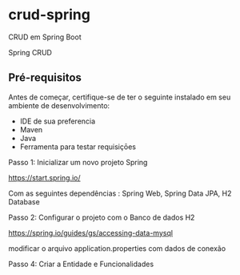 # crud-spring
CRUD em Spring Boot


 Spring CRUD

## Pré-requisitos

Antes de começar, certifique-se de ter o seguinte instalado em seu ambiente de desenvolvimento:

- IDE de sua preferencia
- Maven
- Java
- Ferramenta para testar requisiçōes


Passo 1: Inicializar um novo projeto Spring

https://start.spring.io/

Com as seguintes dependências : Spring Web,  Spring Data JPA, H2 Database


Passo 2: Configurar o projeto com o Banco de dados H2

https://spring.io/guides/gs/accessing-data-mysql

modificar o arquivo application.properties com dados de conexão

Passo 4: Criar a Entidade e Funcionalidades

